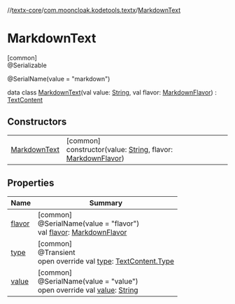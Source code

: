 //[textx-core](../../../index.md)/[com.mooncloak.kodetools.textx](../index.md)/[MarkdownText](index.md)

# MarkdownText

[common]\
@Serializable

@SerialName(value = &quot;markdown&quot;)

data class [MarkdownText](index.md)(val value: [String](https://kotlinlang.org/api/latest/jvm/stdlib/kotlin/-string/index.html), val flavor: [MarkdownFlavor](../-markdown-flavor/index.md)) : [TextContent](../-text-content/index.md)

## Constructors

| | |
|---|---|
| [MarkdownText](-markdown-text.md) | [common]<br>constructor(value: [String](https://kotlinlang.org/api/latest/jvm/stdlib/kotlin/-string/index.html), flavor: [MarkdownFlavor](../-markdown-flavor/index.md)) |

## Properties

| Name | Summary |
|---|---|
| [flavor](flavor.md) | [common]<br>@SerialName(value = &quot;flavor&quot;)<br>val [flavor](flavor.md): [MarkdownFlavor](../-markdown-flavor/index.md) |
| [type](type.md) | [common]<br>@Transient<br>open override val [type](type.md): [TextContent.Type](../-text-content/-type/index.md) |
| [value](value.md) | [common]<br>@SerialName(value = &quot;value&quot;)<br>open override val [value](value.md): [String](https://kotlinlang.org/api/latest/jvm/stdlib/kotlin/-string/index.html) |
